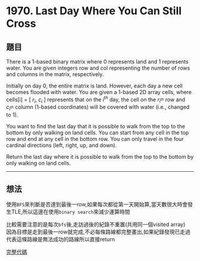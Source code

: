 # 1970. Last Day Where You Can Still Cross
## 題目
There is a 1-based binary matrix where 0 represents land and 1 represents water. You are given integers row and col representing the number of rows and columns in the matrix, respectively.

Initially on day 0, the entire matrix is land. However, each day a new cell becomes flooded with water. You are given a 1-based 2D array cells, where cells[i] = [ $r_i$, $c_i$ ] represents that on the $i^{th}$ day, the cell on the $r_{i^{th}}$ row and $c_{i^{th}}$ column (1-based coordinates) will be covered with water (i.e., changed to 1).

You want to find the last day that it is possible to walk from the top to the bottom by only walking on land cells. You can start from any cell in the top row and end at any cell in the bottom row. You can only travel in the four cardinal directions (left, right, up, and down).

Return the last day where it is possible to walk from the top to the bottom by only walking on land cells.

---
## 想法
使用`BFS`來判斷是否達到最後一row,如果每次都從第一天開始算,當天數很大時會發生TLE,所以這邊在使用`binary search`來減少運算時間

比較需要注意的是每次`bfs`後,走訪過後的紀錄不重置(共用同一個visited array)  
因為目標是走到最後一row就完成,不必每條路線都完整畫出,如果紀錄發現已走過代表這條路線是無法成功的路線所以直接return

[完整代碼](./solution_bfs.go)
